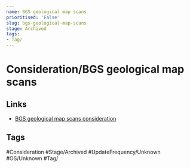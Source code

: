 ```yaml
---
name: BGS geological map scans
prioritised: 'False'
slug: bgs-geological-map-scans
stage: Archived
tags:
- Tag/
---
```


# Consideration/BGS geological map scans



## Links

* [BGS geological map scans consideration](https://design.planning.data.gov.uk/planning-consideration/bgs-geological-map-scans)

## Tags

#Consideration #Stage/Archived #UpdateFrequency/Unknown #OS/Unknown #Tag/